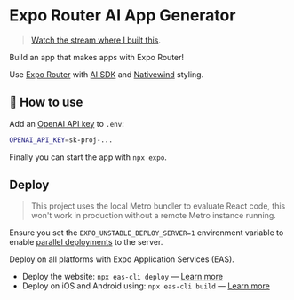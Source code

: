 # Expo Router AI App Generator

> [Watch the stream where I built this](https://x.com/Baconbrix/status/1935792320143675469).

Build an app that makes apps with Expo Router!

Use [Expo Router](https://docs.expo.dev/router/introduction/) with [AI SDK](https://ai-sdk.dev/docs/getting-started/expo) and [Nativewind](https://www.nativewind.dev/v4/overview/) styling.

## 🚀 How to use

Add an [OpenAI API key](https://platform.openai.com/api-keys) to `.env`:

```sh
OPENAI_API_KEY=sk-proj-...
```

Finally you can start the app with `npx expo`.

## Deploy

> This project uses the local Metro bundler to evaluate React code, this won't work in production without a remote Metro instance running.

Ensure you set the `EXPO_UNSTABLE_DEPLOY_SERVER=1` environment variable to enable [parallel deployments](https://docs.expo.dev/router/reference/api-routes/#native-deployment) to the server.

Deploy on all platforms with Expo Application Services (EAS).

- Deploy the website: `npx eas-cli deploy` — [Learn more](https://docs.expo.dev/eas/hosting/get-started/)
- Deploy on iOS and Android using: `npx eas-cli build` — [Learn more](https://expo.dev/eas)
